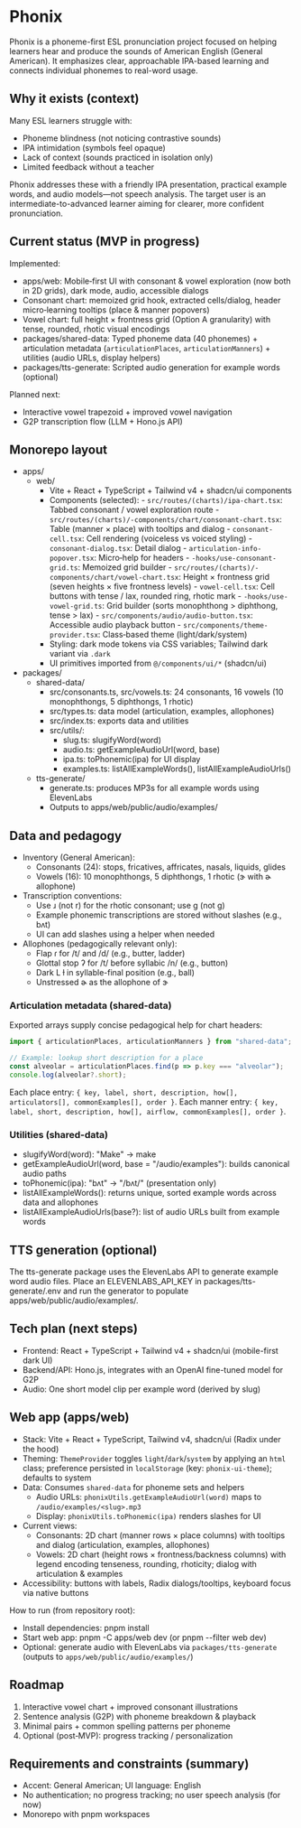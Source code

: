 # Phonix

Phonix is a phoneme-first ESL pronunciation project focused on helping learners hear and produce the sounds of American English (General American). It emphasizes clear, approachable IPA-based learning and connects individual phonemes to real-word usage.

## Why it exists (context)

Many ESL learners struggle with:
- Phoneme blindness (not noticing contrastive sounds)
- IPA intimidation (symbols feel opaque)
- Lack of context (sounds practiced in isolation only)
- Limited feedback without a teacher

Phonix addresses these with a friendly IPA presentation, practical example words, and audio models—not speech analysis. The target user is an intermediate-to-advanced learner aiming for clearer, more confident pronunciation.

## Current status (MVP in progress)

Implemented:
- apps/web: Mobile‑first UI with consonant & vowel exploration (now both in 2D grids), dark mode, audio, accessible dialogs
- Consonant chart: memoized grid hook, extracted cells/dialog, header micro‑learning tooltips (place & manner popovers)
- Vowel chart: full height × frontness grid (Option A granularity) with tense, rounded, rhotic visual encodings
- packages/shared-data: Typed phoneme data (40 phonemes) + articulation metadata (`articulationPlaces`, `articulationManners`) + utilities (audio URLs, display helpers)
- packages/tts-generate: Scripted audio generation for example words (optional)

Planned next:
- Interactive vowel trapezoid + improved vowel navigation
- G2P transcription flow (LLM + Hono.js API)

## Monorepo layout

- apps/
	- web/
		- Vite + React + TypeScript + Tailwind v4 + shadcn/ui components
		- Components (selected):
				- `src/routes/(charts)/ipa-chart.tsx`: Tabbed consonant / vowel exploration route
					- `src/routes/(charts)/-components/chart/consonant-chart.tsx`: Table (manner × place) with tooltips and dialog
						- `consonant-cell.tsx`: Cell rendering (voiceless vs voiced styling)
						- `consonant-dialog.tsx`: Detail dialog
						- `articulation-info-popover.tsx`: Micro‑help for headers
						- `-hooks/use-consonant-grid.ts`: Memoized grid builder
					- `src/routes/(charts)/-components/chart/vowel-chart.tsx`: Height × frontness grid (seven heights × five frontness levels)
						- `vowel-cell.tsx`: Cell buttons with tense / lax, rounded ring, rhotic mark
						- `-hooks/use-vowel-grid.ts`: Grid builder (sorts monophthong > diphthong, tense > lax)
				- `src/components/audio/audio-button.tsx`: Accessible audio playback button
				- `src/components/theme-provider.tsx`: Class‑based theme (light/dark/system)
		- Styling: dark mode tokens via CSS variables; Tailwind dark variant via `.dark`
		- UI primitives imported from `@/components/ui/*` (shadcn/ui)
- packages/
	- shared-data/
		- src/consonants.ts, src/vowels.ts: 24 consonants, 16 vowels (10 monophthongs, 5 diphthongs, 1 rhotic)
		- src/types.ts: data model (articulation, examples, allophones)
		- src/index.ts: exports data and utilities
		- src/utils/:
			- slug.ts: slugifyWord(word)
			- audio.ts: getExampleAudioUrl(word, base)
			- ipa.ts: toPhonemic(ipa) for UI display
			- examples.ts: listAllExampleWords(), listAllExampleAudioUrls()
	- tts-generate/
		- generate.ts: produces MP3s for all example words using ElevenLabs
		- Outputs to apps/web/public/audio/examples/

## Data and pedagogy

- Inventory (General American):
	- Consonants (24): stops, fricatives, affricates, nasals, liquids, glides
	- Vowels (16): 10 monophthongs, 5 diphthongs, 1 rhotic (ɝ with ɚ allophone)
- Transcription conventions:
	- Use ɹ (not r) for the rhotic consonant; use ɡ (not g)
	- Example phonemic transcriptions are stored without slashes (e.g., bʌt)
	- UI can add slashes using a helper when needed
- Allophones (pedagogically relevant only):
	- Flap ɾ for /t/ and /d/ (e.g., butter, ladder)
	- Glottal stop ʔ for /t/ before syllabic /n/ (e.g., button)
	- Dark L ɫ in syllable-final position (e.g., ball)
	- Unstressed ɚ as the allophone of ɝ

### Articulation metadata (shared-data)

Exported arrays supply concise pedagogical help for chart headers:

```ts
import { articulationPlaces, articulationManners } from "shared-data";

// Example: lookup short description for a place
const alveolar = articulationPlaces.find(p => p.key === "alveolar");
console.log(alveolar?.short);
```

Each place entry: `{ key, label, short, description, how[], articulators[], commonExamples[], order }`.
Each manner entry: `{ key, label, short, description, how[], airflow, commonExamples[], order }`.

### Utilities (shared-data)

- slugifyWord(word): "Make" → make
- getExampleAudioUrl(word, base = "/audio/examples"): builds canonical audio paths
- toPhonemic(ipa): "bʌt" → "/bʌt/" (presentation only)
- listAllExampleWords(): returns unique, sorted example words across data and allophones
- listAllExampleAudioUrls(base?): list of audio URLs built from example words

## TTS generation (optional)

The tts-generate package uses the ElevenLabs API to generate example word audio files. Place an ELEVENLABS_API_KEY in packages/tts-generate/.env and run the generator to populate apps/web/public/audio/examples/.

## Tech plan (next steps)

- Frontend: React + TypeScript + Tailwind v4 + shadcn/ui (mobile-first dark UI)
- Backend/API: Hono.js, integrates with an OpenAI fine-tuned model for G2P
- Audio: One short model clip per example word (derived by slug)

## Web app (apps/web)

- Stack: Vite + React + TypeScript, Tailwind v4, shadcn/ui (Radix under the hood)
- Theming: `ThemeProvider` toggles `light`/`dark`/`system` by applying an `html` class; preference persisted in `localStorage` (key: `phonix-ui-theme`); defaults to system
- Data: Consumes `shared-data` for phoneme sets and helpers
	- Audio URLs: `phonixUtils.getExampleAudioUrl(word)` maps to `/audio/examples/<slug>.mp3`
	- Display: `phonixUtils.toPhonemic(ipa)` renders slashes for UI
- Current views:
	- Consonants: 2D chart (manner rows × place columns) with tooltips and dialog (articulation, examples, allophones)
	- Vowels: 2D chart (height rows × frontness/backness columns) with legend encoding tenseness, rounding, rhoticity; dialog with articulation & examples
- Accessibility: buttons with labels, Radix dialogs/tooltips, keyboard focus via native buttons

How to run (from repository root):
- Install dependencies: pnpm install
- Start web app: pnpm -C apps/web dev (or pnpm --filter web dev)
- Optional: generate audio with ElevenLabs via `packages/tts-generate` (outputs to `apps/web/public/audio/examples/`)

## Roadmap

1. Interactive vowel chart + improved consonant illustrations
2. Sentence analysis (G2P) with phoneme breakdown & playback
3. Minimal pairs + common spelling patterns per phoneme
4. Optional (post‑MVP): progress tracking / personalization

## Requirements and constraints (summary)

- Accent: General American; UI language: English
- No authentication; no progress tracking; no user speech analysis (for now)
- Monorepo with pnpm workspaces